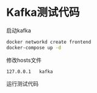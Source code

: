 # Kafka测试代码

启动kafka

```bash
docker networkd create frontend
docker-compose up -d
```

修改hosts文件

```
127.0.0.1   kafka
```

运行测试代码

